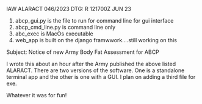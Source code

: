IAW ALARACT 046/2023
DTG: R 121700Z JUN 23

1. abcp_gui.py is the file to run for command line for gui interface
2. abcp_cmd_line.py is command line only
3. abc_exec is MacOs executable
4. web_app is built on the django framwwork....still working on this

Subject: Notice of new Army Body Fat Assessment for ABCP

I wrote this about an hour after the Army published the above listed 
ALARACT. There are two versions of the software. One is a standalone terminal app and the other 
is one with a GUI. I plan on adding a third file for exe. 

Whatever it was for fun!

